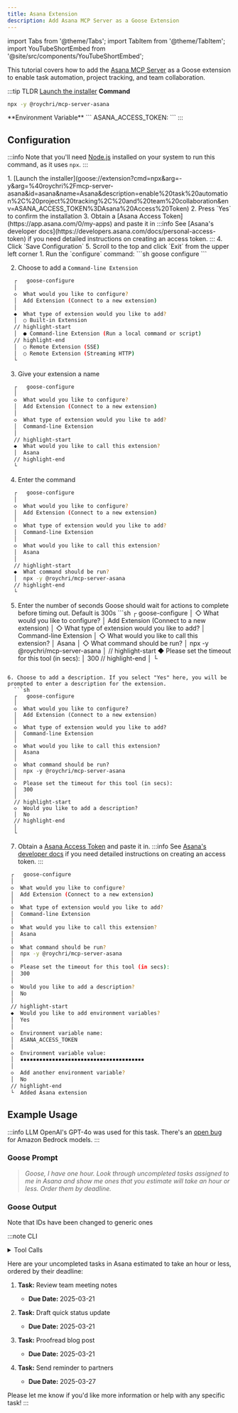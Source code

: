 ```yaml
---
title: Asana Extension
description: Add Asana MCP Server as a Goose Extension
---
```


import Tabs from '@theme/Tabs';
import TabItem from '@theme/TabItem';
import YouTubeShortEmbed from '@site/src/components/YouTubeShortEmbed';

<!--<YouTubeShortEmbed videoUrl="https://www.youtube.com/embed/VIDEO_ID" />-->


This tutorial covers how to add the [Asana MCP Server](https://github.com/roychri/mcp-server-asana) as a Goose extension to enable task automation, project tracking, and team collaboration.

:::tip TLDR
<Tabs groupId="interface">
  <TabItem value="ui" label="Goose Desktop" default>
  [Launch the installer](goose://extension?cmd=npx&arg=-y&arg=%40roychri%2Fmcp-server-asana&id=asana&name=Asana&description=enable%20task%20automation%2C%20project%20tracking%2C%20and%20team%20collaboration&env=ASANA_ACCESS_TOKEN%3DAsana%20Access%20Token)
  </TabItem>
  <TabItem value="cli" label="Goose CLI">
  **Command**
  ```sh
  npx -y @roychri/mcp-server-asana
  ```
  </TabItem>
</Tabs>
  **Environment Variable**
  ```
  ASANA_ACCESS_TOKEN: <YOUR_TOKEN>
  ```
:::

## Configuration

:::info
Note that you'll need [Node.js](https://nodejs.org/) installed on your system to run this command, as it uses `npx`.
:::


<Tabs groupId="interface">
  <TabItem value="ui" label="Goose Desktop" default>
  1. [Launch the installer](goose://extension?cmd=npx&arg=-y&arg=%40roychri%2Fmcp-server-asana&id=asana&name=Asana&description=enable%20task%20automation%2C%20project%20tracking%2C%20and%20team%20collaboration&env=ASANA_ACCESS_TOKEN%3DAsana%20Access%20Token)
  2. Press `Yes` to confirm the installation
  3. Obtain a [Asana Access Token](https://app.asana.com/0/my-apps) and paste it in
  :::info
  See [Asana's developer docs](https://developers.asana.com/docs/personal-access-token) if you need detailed instructions on creating an access token.
  :::
  4. Click `Save Configuration`
  5. Scroll to the top and click `Exit` from the upper left corner
  </TabItem>
  <TabItem value="cli" label="Goose CLI">
  1. Run the `configure` command:
  ```sh
  goose configure
  ```

  2. Choose to add a `Command-line Extension`
  ```sh
    ┌   goose-configure 
    │
    ◇  What would you like to configure?
    │  Add Extension (Connect to a new extension) 
    │
    ◆  What type of extension would you like to add?
    │  ○ Built-in Extension 
    // highlight-start    
    │  ● Command-line Extension (Run a local command or script)
    // highlight-end    
    │  ○ Remote Extension (SSE) 
    │  ○ Remote Extension (Streaming HTTP) 
    └ 
  ```

  3. Give your extension a name
  ```sh
    ┌   goose-configure 
    │
    ◇  What would you like to configure?
    │  Add Extension (Connect to a new extension) 
    │
    ◇  What type of extension would you like to add?
    │  Command-line Extension 
    │
    // highlight-start
    ◆  What would you like to call this extension?
    │  Asana
    // highlight-end
    └ 
  ```

  4. Enter the command
  ```sh
    ┌   goose-configure 
    │
    ◇  What would you like to configure?
    │  Add Extension (Connect to a new extension) 
    │
    ◇  What type of extension would you like to add?
    │  Command-line Extension 
    │
    ◇  What would you like to call this extension?
    │  Asana
    │
    // highlight-start
    ◆  What command should be run?
    │  npx -y @roychri/mcp-server-asana
    // highlight-end
    └ 
  ```  

  5. Enter the number of seconds Goose should wait for actions to complete before timing out. Default is 300s
    ```sh
    ┌   goose-configure 
    │
    ◇  What would you like to configure?
    │  Add Extension (Connect to a new extension) 
    │
    ◇  What type of extension would you like to add?
    │  Command-line Extension 
    │
    ◇  What would you like to call this extension?
    │  Asana
    │
    ◇  What command should be run?
    │  npx -y @roychri/mcp-server-asana
    │
    // highlight-start
    ◆  Please set the timeout for this tool (in secs):
    │  300
    // highlight-end
    │
    └ 
  ``` 

  6. Choose to add a description. If you select "Yes" here, you will be prompted to enter a description for the extension.
    ```sh
    ┌   goose-configure 
    │
    ◇  What would you like to configure?
    │  Add Extension (Connect to a new extension) 
    │
    ◇  What type of extension would you like to add?
    │  Command-line Extension 
    │
    ◇  What would you like to call this extension?
    │  Asana
    │
    ◇  What command should be run?
    │  npx -y @roychri/mcp-server-asana
    │
    ◇  Please set the timeout for this tool (in secs):
    │  300
    │
    // highlight-start
    ◇  Would you like to add a description?
    │  No
    // highlight-end
    │
    └ 
  ```
  
  7. Obtain a [Asana Access Token](https://app.asana.com/0/my-apps) and paste it in.
  :::info
  See [Asana's developer docs](https://developers.asana.com/docs/personal-access-token) if you need detailed instructions on creating an access token.
  :::

   ```sh
    ┌   goose-configure 
    │
    ◇  What would you like to configure?
    │  Add Extension (Connect to a new extension) 
    │
    ◇  What type of extension would you like to add?
    │  Command-line Extension 
    │
    ◇  What would you like to call this extension?
    │  Asana
    │
    ◇  What command should be run?
    │  npx -y @roychri/mcp-server-asana
    │     
    ◇  Please set the timeout for this tool (in secs):
    │  300
    │
    ◇  Would you like to add a description?
    │  No
    │    
    // highlight-start
    ◆  Would you like to add environment variables?
    │  Yes 
    │
    ◇  Environment variable name:
    │  ASANA_ACCESS_TOKEN
    │
    ◇  Environment variable value:
    │  ▪▪▪▪▪▪▪▪▪▪▪▪▪▪▪▪▪▪▪▪▪▪▪▪▪▪▪▪▪▪▪▪▪▪▪▪▪▪▪
    │
    ◇  Add another environment variable?
    │  No 
    // highlight-end
    └  Added Asana extension
  ```  

  </TabItem>
</Tabs>

## Example Usage

:::info LLM
OpenAI's GPT-4o was used for this task. There's an [open bug](https://github.com/block/goose/issues/1804) for Amazon Bedrock models.
:::

### Goose Prompt

> _Goose, I have one hour. Look through uncompleted tasks assigned to me in Asana and show me ones that you estimate will take an hour or less. Order them by deadline._


### Goose Output

Note that IDs have been changed to generic ones

:::note CLI

<details>
    <summary>Tool Calls</summary>

    ─── asana_search_tasks | abcdefgh ──────────────────────────

    assignee.any: me

    completed: false

    workspace: 1234567890123



    ─── asana_get_task | abcdefgh ──────────────────────────

    opt_fields: due_on,estimated_hours

    task_id: 1100000000000001


    ─── asana_get_task | abcdefgh ──────────────────────────

    opt_fields: due_on,estimated_hours

    task_id: 1100000000000002


    ─── asana_get_task | abcdefgh ──────────────────────────

    opt_fields: due_on,estimated_hours

    task_id: 1100000000000003


    ─── asana_get_task | abcdefgh ──────────────────────────

    opt_fields: due_on,estimated_hours

    task_id: 1100000000000004


    ─── asana_get_task | abcdefgh ──────────────────────────

    opt_fields: due_on,estimated_hours

    task_id: 1100000000000005


    ─── asana_get_task | abcdefgh ──────────────────────────

    opt_fields: due_on,estimated_hours

    task_id: 1100000000000006


    ─── asana_get_task | abcdefgh ──────────────────────────

    opt_fields: due_on,estimated_hours

    task_id: 1100000000000007


    ─── asana_get_task | abcdefgh ──────────────────────────

    opt_fields: due_on,estimated_hours

    task_id: 1100000000000008


    ─── asana_get_task | abcdefgh ──────────────────────────

    opt_fields: due_on,estimated_hours

    task_id: 1100000000000009


    ─── asana_get_task | abcdefgh ──────────────────────────

    opt_fields: due_on,estimated_hours

    task_id: 1100000000000010
</details>



Here are your uncompleted tasks in Asana estimated to take an hour or less, ordered by their deadline:

1. **Task:** Review team meeting notes
   - **Due Date:** 2025-03-21

2. **Task:** Draft quick status update
   - **Due Date:** 2025-03-21

3. **Task:** Proofread blog post
   - **Due Date:** 2025-03-21

4. **Task:** Send reminder to partners
   - **Due Date:** 2025-03-27

Please let me know if you'd like more information or help with any specific task!
:::